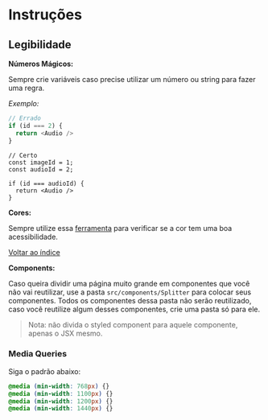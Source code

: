 # Instruções

## Legibilidade

**Números Mágicos:**

Sempre crie variáveis caso precise utilizar um número ou string para fazer uma regra.

_Exemplo:_

```typescript
// Errado
if (id === 2) {
  return <Audio />
}
```

```tsx
// Certo
const imageId = 1;
const audioId = 2;

if (id === audioId) {
  return <Audio />
}
```

**Cores:**

Sempre utilize essa [ferramenta](https://dequeuniversity.com/rules/axe/2.2/color-contrast?application=lighthouse) para verificar se a cor tem uma boa acessibilidade.

[Voltar ao índice](./index.md)

**Components:**

Caso queira dividir uma página muito grande em componentes que você não vai reutilizar, use a pasta `src/components/Splitter` para colocar seus componentes.
Todos os componentes dessa pasta não serão reutilizado, caso você reutilize algum desses componentes, crie uma pasta só para ele.

> Nota: não divida o styled component para aquele componente, apenas o JSX mesmo.

### Media Queries

Siga o padrão abaixo:

```css
@media (min-width: 768px) {}
@media (min-width: 1100px) {}
@media (min-width: 1200px) {}
@media (min-width: 1440px) {}
```
